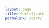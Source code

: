 ```yaml
---
layout: page
title: Certificate
permalink: /cert/
---
```


<div data-iframe-width="150" data-iframe-height="270" data-share-badge-id="a100711c-dde3-4e7f-b1c4-5ecf77a74bb7" data-share-badge-host="https://www.credly.com"></div><script type="text/javascript" async src="//cdn.credly.com/assets/utilities/embed.js"></script>


<div data-iframe-width="150" data-iframe-height="270" data-share-badge-id="ea66d813-6d3f-4508-aa06-c59e398b2a7e" data-share-badge-host="https://www.credly.com"></div><script type="text/javascript" async src="//cdn.credly.com/assets/utilities/embed.js"></script>


<div data-iframe-width="150" data-iframe-height="270" data-share-badge-id="759a7c03-093f-4578-80ef-4f2cd665e7a1" data-share-badge-host="https://www.credly.com"></div><script type="text/javascript" async src="//cdn.credly.com/assets/utilities/embed.js"></script>

